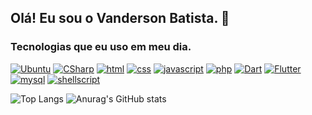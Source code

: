 ## Olá! Eu sou o Vanderson Batista.  👋

### Tecnologias que eu uso em meu dia.

[![Ubuntu](https://img.shields.io/badge/Ubuntu-E95420?style=for-the-badge&logo=ubuntu&logoColor=white)]() [![CSharp](https://img.shields.io/badge/C%23-239120?style=for-the-badge&logo=c-sharp&logoColor=white)]() [![html](https://img.shields.io/badge/HTML-239120?style=for-the-badge&logo=html5&logoColor=white)]() [![css](https://img.shields.io/badge/CSS-239120?&style=for-the-badge&logo=css3&logoColor=white)]() [![javascript](https://img.shields.io/badge/JavaScript-F7DF1E?style=for-the-badge&logo=javascript&logoColor=black)]() [![php](https://img.shields.io/badge/PHP-777BB4?style=for-the-badge&logo=php&logoColor=white)]() [![Dart](https://img.shields.io/badge/Dart-0175C2?style=for-the-badge&logo=dart&logoColor=white)]() [![Flutter](https://img.shields.io/badge/Flutter-02569B?style=for-the-badge&logo=flutter&logoColor=white)]() [![mysql](https://img.shields.io/badge/MySQL-00000F?style=for-the-badge&logo=mysql&logoColor=white)]() [![shellscript](https://img.shields.io/badge/Shell_Script-121011?style=for-the-badge&logo=gnu-bash&logoColor=white)]()


![Top Langs](https://github-readme-stats.vercel.app/api/top-langs/?username=vandersonbfs&hide_progress=true&theme=dracula) ![Anurag's GitHub stats](https://github-readme-stats.vercel.app/api?username=vandersonbfs&show_icons=true&theme=dracula)




